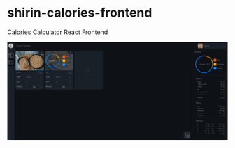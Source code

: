 # shirin-calories-frontend
Calories Calculator React Frontend

![Meal Editor Image](https://github.com/shahabdl/shirin-calories-frontend/blob/2424a9d555ff19c380904159b1e28a025c816413/readme/Meal-Editor-frontend-React.jpg?raw=true)
